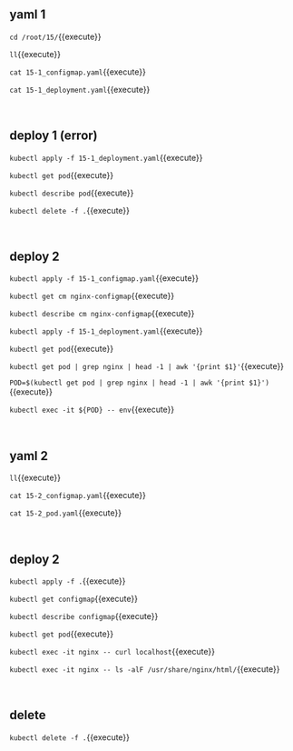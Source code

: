 <br>

## yaml 1

`cd /root/15/`{{execute}}

`ll`{{execute}}

`cat 15-1_configmap.yaml`{{execute}}

`cat 15-1_deployment.yaml`{{execute}}

<br>

## deploy 1 (error)

`kubectl apply -f 15-1_deployment.yaml`{{execute}}

`kubectl get pod`{{execute}}

`kubectl describe pod`{{execute}}

`kubectl delete -f .`{{execute}}

<br>

## deploy 2

`kubectl apply -f 15-1_configmap.yaml`{{execute}}

`kubectl get cm nginx-configmap`{{execute}}

`kubectl describe cm nginx-configmap`{{execute}}

`kubectl apply -f 15-1_deployment.yaml`{{execute}}

`kubectl get pod`{{execute}}

`kubectl get pod | grep nginx | head -1 | awk '{print $1}'`{{execute}}

`POD=$(kubectl get pod | grep nginx | head -1 | awk '{print $1}')`{{execute}}

`kubectl exec -it ${POD} -- env`{{execute}}

<br>

## yaml 2

`ll`{{execute}}

`cat 15-2_configmap.yaml`{{execute}}

`cat 15-2_pod.yaml`{{execute}}

<br>

## deploy 2

`kubectl apply -f .`{{execute}}

`kubectl get configmap`{{execute}}

`kubectl describe configmap`{{execute}}

`kubectl get pod`{{execute}}

`kubectl exec -it nginx -- curl localhost`{{execute}}

`kubectl exec -it nginx -- ls -alF /usr/share/nginx/html/`{{execute}}

<br>

## delete

`kubectl delete -f .`{{execute}}
